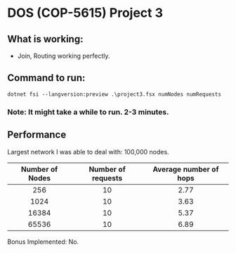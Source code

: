 # DOS (COP-5615) Project 3

## What is working:
- Join, Routing working perfectly.

## Command to run:
`dotnet fsi --langversion:preview .\project3.fsx numNodes numRequests`

### Note: It might take a while to run. 2-3 minutes.

## Performance
Largest network I was able to deal with: 100,000 nodes.

| Number of Nodes | Number of requests | Average number of hops |
|:-:|:-:|:-:|
|256| 10 |2.77 |
|1024 | 10 |3.63 |
|16384| 10 |5.37 |
|65536| 10 |6.89 |

Bonus Implemented: No.
